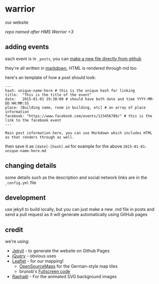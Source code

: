 # warrior

our website

*repo named after HMS Warrior <3*

## adding events

each event is in `_posts`, you can [make a new file directly from github](https://github.com/uopcs/warrior/new/gh-pages/_posts)

they're all written in [markdown](http://daringfireball.net/projects/markdown/syntax), HTML is rendered through md too

here's an template of how a post should look:
```
---
hash: unique-name-here # this is the unique hash for linking
title:  "This is the title of the event"
date:   2015-01-01 19:30:00 # should have both date and time YYYY-MM-DD HH:MM:SS  
place: [Building name, room in building, etc] # an array of place information
facebook: "https://www.facebook.com/events/123456789/" # this is the link to the facebook event
---

Main post information here, you can use Markdown which includes HTML as that renders through as well.
```

then save it as `[date]-[hash].md` for example for the above `2015-01-01-unique-name-here.md`

## changing details
some details such as the description and social network links are in the `_config.yml` file

## development

use jekyll to build locally, but you can just make a new .md file in posts and send a pull request as it will generate automatically using GitHub pages

## credit

we're using:

+ [Jekyll](http://jekyllrb.com/) - to generate the website on Github Pages
+ [jQuery](http://jquery.com/) - obvious uses
+ [Leaflet](http://leafletjs.com/) - for our mapping!
    + [OpenSourceMaps](http://www.openstreetmap.org/) for the German-style map tiles
    + brunob's [Fullscreen code](https://github.com/brunob/leaflet.fullscreen)
+ [Raphaël](http://raphaeljs.com/) - For the animated SVG background images
